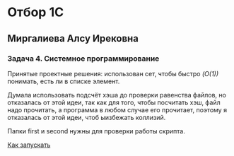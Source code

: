 # Отбор 1С
## Миргалиева Алсу Ирековна
### Задача 4. Системное программирование
Принятые проектные решения: использован сет, чтобы быстро *(O(1))* понимать, есть ли в списке элемент.

Думала использовать подсчёт хэша до проверки равенства файлов, но отказалась от этой идеи, так как для того, чтобы посчитать хэш, файл надо прочитать, а программа в любом случае его прочитает, поэтому я отказалась от этой идеи, чтоб ыизбежать коллизий.

Папки first и second нужны для проверки работы скрипта.

[Как запускать](https://disk.yandex.ru/d/09UDjTLB-3syaA)